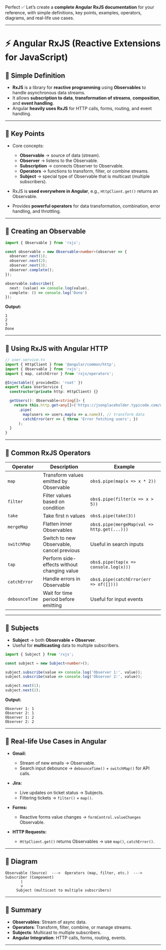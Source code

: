 Perfect ✅ Let’s create a **complete Angular RxJS documentation** for your reference, with simple definitions, key points, examples, operators, diagrams, and real-life use cases.

---

# ⚡ Angular RxJS (Reactive Extensions for JavaScript)

## 🔹 Simple Definition

* **RxJS** is a library for **reactive programming** using **Observables** to handle asynchronous data streams.
* It allows **subscription to data**, **transformation of streams**, **composition**, and **event handling**.
* Angular **heavily uses RxJS** for HTTP calls, forms, routing, and event handling.

---

## 🔹 Key Points

* Core concepts:

  * **Observable** → source of data (stream).
  * **Observer** → listens to the Observable.
  * **Subscription** → connects Observer to Observable.
  * **Operators** → functions to transform, filter, or combine streams.
  * **Subject** → special type of Observable that is multicast (multiple subscribers).
* RxJS is **used everywhere in Angular**, e.g., `HttpClient.get()` returns an Observable.
* Provides **powerful operators** for data transformation, combination, error handling, and throttling.

---

## 🔹 Creating an Observable

```ts
import { Observable } from 'rxjs';

const observable = new Observable<number>(observer => {
  observer.next(1);
  observer.next(2);
  observer.next(3);
  observer.complete();
});

observable.subscribe({
  next: (value) => console.log(value),
  complete: () => console.log('Done')
});
```

**Output:**

```
1
2
3
Done
```

---

## 🔹 Using RxJS with Angular HTTP

```ts
// user.service.ts
import { HttpClient } from '@angular/common/http';
import { Observable } from 'rxjs';
import { map, catchError } from 'rxjs/operators';

@Injectable({ providedIn: 'root' })
export class UserService {
  constructor(private http: HttpClient) {}

  getUsers(): Observable<string[]> {
    return this.http.get<any[]>('https://jsonplaceholder.typicode.com/users')
      .pipe(
        map(users => users.map(u => u.name)), // transform data
        catchError(err => { throw 'Error fetching users'; })
      );
  }
}
```

---

## 🔹 Common RxJS Operators

| Operator       | Description                                 | Example                                     |
| -------------- | ------------------------------------------- | ------------------------------------------- |
| `map`          | Transform values emitted by Observable      | `obs$.pipe(map(x => x * 2))`                |
| `filter`       | Filter values based on condition            | `obs$.pipe(filter(x => x > 5))`             |
| `take`         | Take first n values                         | `obs$.pipe(take(3))`                        |
| `mergeMap`     | Flatten inner Observables                   | `obs$.pipe(mergeMap(val => http.get(...)))` |
| `switchMap`    | Switch to new Observable, cancel previous   | Useful in search inputs                     |
| `tap`          | Perform side-effects without changing value | `obs$.pipe(tap(x => console.log(x)))`       |
| `catchError`   | Handle errors in Observable                 | `obs$.pipe(catchError(err => of([])))`      |
| `debounceTime` | Wait for time period before emitting        | Useful for input events                     |

---

## 🔹 Subjects

* **Subject** → both **Observable + Observer**.
* Useful for **multicasting** data to multiple subscribers.

```ts
import { Subject } from 'rxjs';

const subject = new Subject<number>();

subject.subscribe(value => console.log('Observer 1:', value));
subject.subscribe(value => console.log('Observer 2:', value));

subject.next(1);
subject.next(2);
```

**Output:**

```
Observer 1: 1
Observer 2: 1
Observer 1: 2
Observer 2: 2
```

---

## 🔹 Real-life Use Cases in Angular

* **Gmail:**

  * Stream of new emails → Observable.
  * Search input debounce → `debounceTime()` + `switchMap()` for API calls.
* **Jira:**

  * Live updates on ticket status → Subjects.
  * Filtering tickets → `filter()` + `map()`.
* **Forms:**

  * Reactive forms value changes → `formControl.valueChanges` Observable.
* **HTTP Requests:**

  * `HttpClient.get()` returns Observables → use `map()`, `catchError()`.

---

## 🔹 Diagram

```
Observable (Source)  --->  Operators (map, filter, etc.)  --->  Subscriber (Component)
       |
       v
     Subject (multicast to multiple subscribers)
```

---

## 🔹 Summary

* **Observables**: Stream of async data.
* **Operators**: Transform, filter, combine, or manage streams.
* **Subjects**: Multicast to multiple subscribers.
* **Angular Integration**: HTTP calls, forms, routing, events.

---